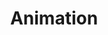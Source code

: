 ---
layout: asidestyleguide
title: "Animation"
description: ""
group: "Design Elements"
weight: 4
---